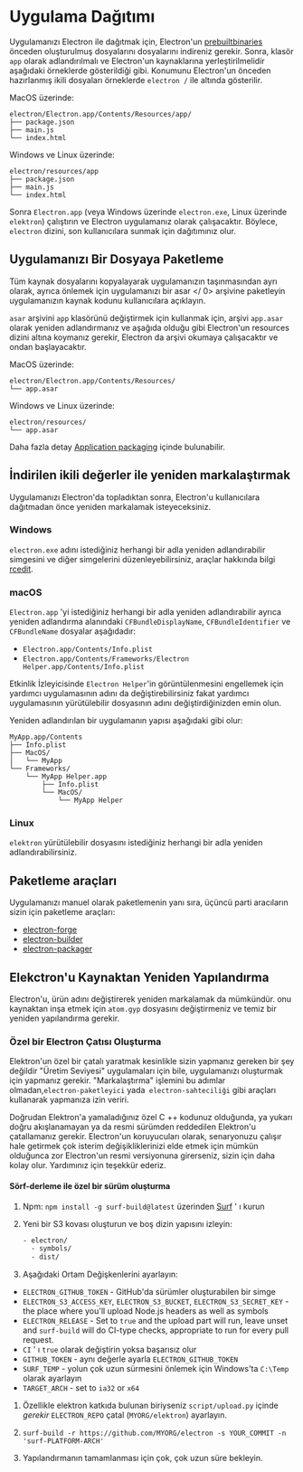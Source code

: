 # Uygulama Dağıtımı

Uygulamanızı Electron ile dağıtmak için, Electron'un [prebuiltbinaries](https://github.com/electron/electron/releases) önceden oluşturulmuş dosyalarını dosyalarını indireniz gerekir. Sonra, klasör `app` olarak adlandırılmalı ve Electron'un kaynaklarına yerleştirilmelidir aşağıdaki örneklerde gösterildiği gibi. Konumunu Electron'un önceden hazırlanmış ikili dosyaları örneklerde `electron /` ile altında gösterilir.

MacOS üzerinde:

```text
electron/Electron.app/Contents/Resources/app/
├── package.json
├── main.js
└── index.html
```

Windows ve Linux üzerinde:

```text
electron/resources/app
├── package.json
├── main.js
└── index.html
```

Sonra `Electron.app` (veya Windows üzerinde `electron.exe`, Linux üzerinde `elektron`) çalıştırın ve Electron uygulamanız olarak çalışacaktır. Böylece, `electron` dizini, son kullanıcılara sunmak için dağıtımınız olur.

## Uygulamanızı Bir Dosyaya Paketleme

Tüm kaynak dosyalarını kopyalayarak uygulamanızın taşınmasından ayrı olarak, ayrıca önlemek için uygulamanızı bir  asar </ 0> arşivine paketleyin uygulamanızın kaynak kodunu kullanıcılara açıklayın.</p> 

`asar` arşivini `app` klasörünü değiştirmek için kullanmak için, arşivi `app.asar` olarak yeniden adlandırmanız ve aşağıda olduğu gibi Electron'un resources dizini altına koymanız gerekir, Electron da arşivi okumaya çalışacaktır ve ondan başlayacaktır.

MacOS üzerinde:

```text
electron/Electron.app/Contents/Resources/
└── app.asar
```

Windows ve Linux üzerinde:

```text
electron/resources/
└── app.asar
```

Daha fazla detay [Application packaging](application-packaging.md) içinde bulunabilir.

## İndirilen ikili değerler ile yeniden markalaştırmak

Uygulamanızı Electron'da topladıktan sonra, Electron'u kullanıcılara dağıtmadan önce yeniden markalamak isteyeceksiniz.

### Windows

`electron.exe` adını istediğiniz herhangi bir adla yeniden adlandırabilir simgesini ve diğer simgelerini düzenleyebilirsiniz, araçlar hakkında bilgi [rcedit](https://github.com/atom/rcedit).

### macOS

`Electron.app` 'yi istediğiniz herhangi bir adla yeniden adlandırabilir ayrıca yeniden adlandırma alanındaki `CFBundleDisplayName`, `CFBundleIdentifier` ve `CFBundleName` dosyalar aşağıdadır:

* `Electron.app/Contents/Info.plist`
* `Electron.app/Contents/Frameworks/Electron Helper.app/Contents/Info.plist`

Etkinlik İzleyicisinde `Electron Helper`'in görüntülenmesini engellemek için yardımcı uygulamasının adını da değiştirebilirsiniz fakat yardımcı uygulamasının yürütülebilir dosyasının adını değiştirdiğinizden emin olun.

Yeniden adlandırılan bir uygulamanın yapısı aşağıdaki gibi olur:

```text
MyApp.app/Contents
├── Info.plist
├── MacOS/
│   └── MyApp
└── Frameworks/
    └── MyApp Helper.app
        ├── Info.plist
        └── MacOS/
            └── MyApp Helper
```

### Linux

`elektron` yürütülebilir dosyasını istediğiniz herhangi bir adla yeniden adlandırabilirsiniz.

## Paketleme araçları

Uygulamanızı manuel olarak paketlemenin yanı sıra, üçüncü parti aracıların sizin için paketleme araçları:

* [electron-forge](https://github.com/electron-userland/electron-forge)
* [electron-builder](https://github.com/electron-userland/electron-builder)
* [electron-packager](https://github.com/electron-userland/electron-packager)

## Elekctron'u Kaynaktan Yeniden Yapılandırma

Electron'u, ürün adını değiştirerek yeniden markalamak da mümkündür. onu kaynaktan inşa etmek için ` atom.gyp ` dosyasını değiştirmeniz ve temiz bir yeniden yapılandırma gerekir.

### Özel bir Electron Çatısı Oluşturma

Elektron'un özel bir çatalı yaratmak kesinlikle sizin yapmanız gereken bir şey değildir "Üretim Seviyesi" uygulamaları için bile, uygulamanızı oluşturmak için yapmanız gerekir. "Markalaştırma" işlemini bu adımlar olmadan,`electron-paketleyici` yada` electron-sahteciliği` gibi araçları kullanarak yapmanıza izin veriri.

Doğrudan Elektron'a yamaladığınız özel C ++ kodunuz olduğunda, ya yukarı doğru akışlanamayan ya da resmi sürümden reddedilen Elektron'u çatallamanız gerekir. Electron'un koruyucuları olarak, senaryonuzu çalışır hale getirmek çok isterim değişikliklerinizi elde etmek için mümkün olduğunca zor Electron'un resmi versiyonuna girerseniz, sizin için daha kolay olur. Yardımınız için teşekkür ederiz.

#### Sörf-derleme ile özel bir sürüm oluşturma

1. Npm: `npm install -g surf-build@latest` üzerinden [Surf](https://github.com/surf-build/surf) ' ı kurun

2. Yeni bir S3 kovası oluşturun ve boş dizin yapısını izleyin:
    
    ```sh
    - electron/
      - symbols/
      - dist/
    ```

3. Aşağıdaki Ortam Değişkenlerini ayarlayın:

* `ELECTRON_GITHUB_TOKEN` - GitHub'da sürümler oluşturabilen bir simge
* `ELECTRON_S3_ACCESS_KEY`, `ELECTRON_S3_BUCKET`, `ELECTRON_S3_SECRET_KEY` - the place where you'll upload Node.js headers as well as symbols
* `ELECTRON_RELEASE` - Set to `true` and the upload part will run, leave unset and `surf-build` will do CI-type checks, appropriate to run for every pull request.
* `CI` ' ı `true` olarak değiştirin yoksa başarısız olur
* `GITHUB_TOKEN` - aynı değerle ayarla `ELECTRON_GITHUB_TOKEN`
* `SURF_TEMP` - yolun çok uzun sürmesini önlemek için Windows'ta `C:\Temp` olarak ayarlayın
* `TARGET_ARCH` - set to `ia32` or `x64`

1. Özellikle elektron katkıda bulunan biriyseniz `script/upload.py` içinde *gerekir* `ELECTRON_REPO` çatal (`MYORG/elektron`) ayarlayın.

2. `surf-build -r https://github.com/MYORG/electron -s YOUR_COMMIT -n 'surf-PLATFORM-ARCH'`

3. Yapılandırmanın tamamlanması için çok, çok uzun süre bekleyin.